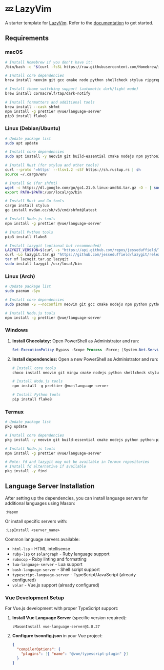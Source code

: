 # 💤 LazyVim

A starter template for [LazyVim](https://github.com/LazyVim/LazyVim).
Refer to the [documentation](https://lazyvim.github.io/installation) to get started.

## Requirements

### macOS

```bash
# Install Homebrew if you don't have it:
/bin/bash -c "$(curl -fsSL https://raw.githubusercontent.com/Homebrew/install/HEAD/install.sh)"

# Install core dependencies
brew install neovim git gcc cmake node python shellcheck stylua ripgrep fd fzf lazygit

# Install theme switching support (automatic dark/light mode)
brew install cormacrelf/tap/dark-notify

# Install formatters and additional tools
brew install --cask shfmt
npm install -g prettier @vue/language-server
pip3 install flake8
```

### Linux (Debian/Ubuntu)

```bash
# Update package list
sudo apt update

# Install core dependencies
sudo apt install -y neovim git build-essential cmake nodejs npm python3 python3-pip shellcheck ripgrep fd-find fzf

# Install Rust (for stylua and other tools)
curl --proto '=https' --tlsv1.2 -sSf https://sh.rustup.rs | sh
source ~/.cargo/env

# Install Go (for shfmt)
wget -c https://dl.google.com/go/go1.21.0.linux-amd64.tar.gz -O - | sudo tar -xz -C /usr/local
export PATH=$PATH:/usr/local/go/bin

# Install Rust and Go tools
cargo install stylua
go install mvdan.cc/sh/v3/cmd/shfmt@latest

# Install Node.js tools
npm install -g prettier @vue/language-server

# Install Python tools
pip3 install flake8

# Install lazygit (optional but recommended)
LAZYGIT_VERSION=$(curl -s "https://api.github.com/repos/jesseduffield/lazygit/releases/latest" | grep -Po '"tag_name": "v\K[^"]*')
curl -Lo lazygit.tar.gz "https://github.com/jesseduffield/lazygit/releases/latest/download/lazygit_${LAZYGIT_VERSION}_Linux_x86_64.tar.gz"
tar xf lazygit.tar.gz lazygit
sudo install lazygit /usr/local/bin
```

### Linux (Arch)

```bash
# Update package list
sudo pacman -Syu

# Install core dependencies
sudo pacman -S --noconfirm neovim git gcc cmake nodejs npm python python-pip shellcheck stylua shfmt flake8 ripgrep fd fzf lazygit

# Install Node.js tools
npm install -g prettier @vue/language-server
```

### Windows

1.  **Install Chocolatey:** Open PowerShell as Administrator and run:
    ```powershell
    Set-ExecutionPolicy Bypass -Scope Process -Force; [System.Net.ServicePointManager]::SecurityProtocol = [System.Net.ServicePointManager]::SecurityProtocol -bor 3072; iex ((New-Object System.Net.WebClient).DownloadString('https://community.chocolatey.org/install.ps1'))
    ```
2.  **Install dependencies:** Open a new PowerShell as Administrator and run:
    ```powershell
    # Install core tools
    choco install neovim git mingw cmake nodejs python shellcheck stylua shfmt ripgrep fd fzf lazygit

    # Install Node.js tools
    npm install -g prettier @vue/language-server

    # Install Python tools
    pip install flake8
    ```

### Termux

```bash
# Update package list
pkg update

# Install core dependencies
pkg install -y neovim git build-essential cmake nodejs python python-pip shellcheck stylua shfmt flake8 ripgrep fzf

# Install Node.js tools
npm install -g prettier @vue/language-server

# Note: fd and lazygit may not be available in Termux repositories
# Install fd alternative if available
pkg install -y find
```

## Language Server Installation

After setting up the dependencies, you can install language servers for additional languages using Mason:

```vim
:Mason
```

Or install specific servers with:

```vim
:LspInstall <server_name>
```

Common language servers available:
- `html-lsp` - HTML intellisense
- `ruby-lsp` or `solargraph` - Ruby language support
- `rubocop` - Ruby linting and formatting
- `lua-language-server` - Lua support
- `bash-language-server` - Shell script support
- `typescript-language-server` - TypeScript/JavaScript (already configured)
- `volar` - Vue.js support (already configured)

### Vue Development Setup

For Vue.js development with proper TypeScript support:

1. **Install Vue Language Server** (specific version required):
   ```vim
   :MasonInstall vue-language-server@1.8.27
   ```

2. **Configure tsconfig.json** in your Vue project:
   ```json
   {
     "compilerOptions": {
       "plugins": [{ "name": "@vue/typescript-plugin" }]
     }
   }
   ```

